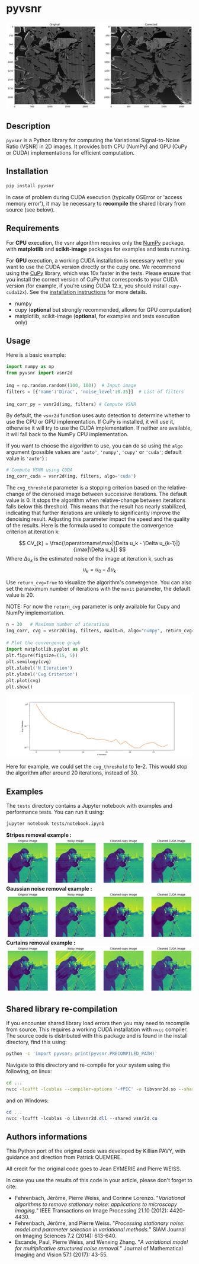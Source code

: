 # pyvsnr

![](https://raw.githubusercontent.com/CEA-MetroCarac/pyvsnr/main/tests/images/fib_sem_corr.png)

## Description

`pyvsnr` is a Python library for computing the Variational Signal-to-Noise Ratio (VSNR) in 2D images. It provides both CPU (NumPy) and GPU (CuPy or CUDA) implementations for efficient computation.

## Installation

```bash
pip install pyvsnr
```

In case of problem during CUDA execution (typically OSError or 'access memory error'),
it may be necessary to **recompile** the shared library from source (see below).

## Requirements

For **CPU** execution, the vsnr algorithm requires only the
[NumPy](https://numpy.org/) package, with **matplotlib** and **scikit-image**
packages for examples and tests running.

For **GPU** execution, a working CUDA installation is necessary wether you want to use the CUDA version directly or the cupy one. We recommend using the [CuPy](https://cupy.dev) library, which was 10x faster in the tests. Please ensure that you install the correct version of CuPy that corresponds to your CUDA version (for example, if you're using CUDA 12.x, you should install `cupy-cuda12x`). See the [installation instructions](https://docs.cupy.dev/en/stable/install.html) for more details.

- numpy
- cupy (**optional** but strongly recommended, allows for GPU computation)
- matplotlib, scikit-image (**optional**, for examples and tests execution only)

<!-- The Jupyter notebook requires all the above packages, plus jupyter. It is only used for examples and tests. -->

## Usage
<!-- To use `pyvsnr`, you can import the `vsnr2d` function from `vsnr2d.py` or the `vsnr2d_cuda` function from `vsnr2d_cuda.py`. -->

Here is a basic example:

```python
import numpy as np
from pyvsnr import vsnr2d

img = np.random.random((100, 100))  # Input image
filters = [{'name':'Dirac', 'noise_level':0.35}]  # List of filters

img_corr_py = vsnr2d(img, filters) # Compute VSNR
```

<!-- explanation of maxit and algo choice -->

By default, the `vsnr2d` function uses auto detection to determine whether to use the CPU or GPU implementation. If CuPy is installed, it will use it, otherwise it will try to use the CUDA implementation. If neither are available, it will fall back to the NumPy CPU implementation.

If you want to choose the algorithm to use, you can do so using the `algo` argument (possible values are `'auto'`, `'numpy'`, `'cupy'` or `'cuda'`; default value is `'auto'`) :

```python
# Compute VSNR using CUDA
img_corr_cuda = vsnr2d(img, filters, algo='cuda')
```

The `cvg_threshold` parameter is a stopping criterion based on the relative-change of the denoised image between successive iterations.
The default value is 0. It stops the algorithm when relative-change between iterations falls below this threshold. This means that the result has nearly stabilized, indicating that further iterations are unlikely to significantly improve the denoising result. Adjusting this parameter impact the speed and the quality of the results. Here is the formula used to compute the convergence criterion at iteration k:

$$ CV_{k} = \frac{\operatorname\max|\Delta u_k - \Delta u_{k-1}|}{\max|\Delta u_k|} $$
Where $\Delta u_{k}$ is the estimated noise of the image at iteration k, such as $$ u_k = u_0 - \Delta u_k $$


Use `return_cvg=True` to visualize the algorithm's convergence. You can also set the maximum number of iterations with the `maxit` parameter, the default value is 20.

NOTE: For now the `return_cvg` parameter is only available for Cupy and NumPy implementation.

```python
n = 30   # Maximum number of iterations
img_corr, cvg = vsnr2d(img, filters, maxit=n, algo="numpy", return_cvg=True)

# Plot the convergence graph
import matplotlib.pyplot as plt
plt.figure(figsize=(15, 5))
plt.semilogy(cvg)
plt.xlabel('N Iteration')
plt.ylabel('Cvg Criterion')
plt.plot(cvg)
plt.show()
```
![](https://raw.githubusercontent.com/CEA-MetroCarac/pyvsnr/main/tests/images/cvg.png)

Here for example, we could set the `cvg_threshold` to 1e-2. This would stop the algorithm after around 20 iterations, instead of 30.


## Examples

The `tests` directory contains a Jupyter notebook with examples and performance tests. You can run it using:

```bash
jupyter notebook tests/notebook.ipynb
```

**Stripes removal example :**
![camera_stripes](https://raw.githubusercontent.com/CEA-MetroCarac/pyvsnr/main/tests/images/camera_stripes.png)
**Gaussian noise removal example :**
![camera_stripes](https://raw.githubusercontent.com/CEA-MetroCarac/pyvsnr/main/tests/images/camera_gaussian.png)
**Curtains removal example :**
![camera_stripes](https://raw.githubusercontent.com/CEA-MetroCarac/pyvsnr/main/tests/images/camera_curtains.png)

<!-- PUT EXAMPLES IMAGES -->

## Shared library re-compilation

If you encounter shared library load errors then you may need
to recompile from source. This requires a working CUDA installation
with `nvcc` compiler. The source code is distributed with this package
and is found in the install directory, find this using:

```bash
python -c 'import pyvsnr; print(pyvsnr.PRECOMPILED_PATH)'
```

Navigate to this directory and re-compile for your system using the following, on linux:

```bash
cd ...
nvcc -lcufft -lcublas --compiler-options '-fPIC' -o libvsnr2d.so --shared vsnr2d.cu
```

and on Windows:

```powershell
cd ...
nvcc -lcufft -lcublas -o libvsnr2d.dll --shared vsnr2d.cu
```

## Authors informations

This Python port of the original code was developed by Killian PAVY, with guidance and direction from Patrick QUEMERE.

All credit for the original code goes to Jean EYMERIE and Pierre WEISS.

In case you use the results of this code in your article, please don't forget to cite:

- Fehrenbach, Jérôme, Pierre Weiss, and Corinne Lorenzo. "*Variational algorithms to remove stationary noise: applications to microscopy imaging.*" IEEE Transactions on Image Processing 21.10 (2012): 4420-4430.
- Fehrenbach, Jérôme, and Pierre Weiss. "*Processing stationary noise: model and parameter selection in variational methods.*" SIAM Journal on Imaging Sciences 7.2 (2014): 613-640.
- Escande, Paul, Pierre Weiss, and Wenxing Zhang. "*A variational model for multiplicative structured noise removal.*" Journal of Mathematical Imaging and Vision 57.1 (2017): 43-55.

<!-- The main source code is located in the `src` directory:

- `vsnr2d.py`: Contains the main `vsnr2d` function for computing VSNR using numpy or cupy.
- `vsnr2d_cuda.py`: Contains the CUDA implementation of VSNR, including the `vsnr2d_cuda` function.
<br>
The `tests` directory contains unit tests and performance tests:

- `test_cuda_equals_py.py`: Tests to ensure the CUDA and Python implementations produce the same results.
- `notebok.ipynb`: Jupyter notebook for examples & performance testing. -->